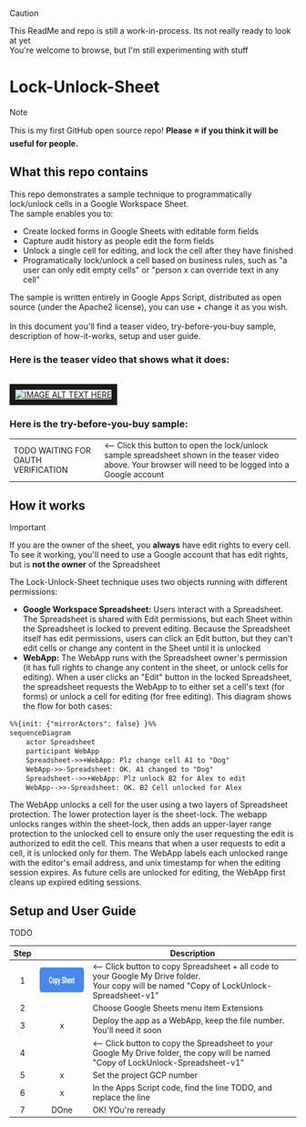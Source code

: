 

> [!CAUTION]
> This ReadMe and repo is still a work-in-process. Its not really ready to look at yet
> <BR>
> You're welcome to browse, but I'm still experimenting with stuff


Lock-Unlock-Sheet
=================

> [!NOTE]
> This is my first GitHub open source repo! **Please :star: if you think it will be useful for people.**
> <BR>

What this repo contains
---
This repo demonstrates a sample technique to programmatically lock/unlock cells in a Google Workspace Sheet.
<BR>
The sample enables you to:
- Create locked forms in Google Sheets with editable form fields
- Capture audit history as people edit the form fields
- Unlock a single cell for editing, and lock the cell after they have finished
- Programatically lock/unlock a cell based on business rules, such as "a user can only edit empty cells" or "person x can override text in any cell" 

The sample is written entirely in Google Apps Script, distributed as open source (under the Apache2 license), you can use + change it as you wish. 
<BR>
<BR>
In this document you'll find a teaser video, try-before-you-buy sample, description of how-it-works, setup and user guide. 

### Here is the teaser video that shows what it does:
<BR>
<a href="http://www.youtube.com/watch?feature=player_embedded&v=YOUTUBE_VIDEO_ID_HERE
" target="_blank"><img src="http://img.youtube.com/vi/YOUTUBE_VIDEO_ID_HERE/0.jpg" 
alt="IMAGE ALT TEXT HERE" width="240" height="180" border="10" /></a>

### Here is the try-before-you-buy sample:
<table>
  <tr>
    <td>TODO WAITING FOR OAUTH VERIFICATION</td>
    <td><-- Click this button to open the lock/unlock sample spreadsheet shown in the teaser video above. Your browser will need to be logged into a Google account</td>
  </tr>
</table>

How it works
---
> [!IMPORTANT]
> If you are the owner of the sheet, you **always** have edit rights to every cell.
> <BR> To see it working, you'll need to use a Google account that has edit rights, but is **not the owner** of the Spreadsheet
> 
The Lock-Unlock-Sheet technique uses two objects running with different permissions:
* **Google Workspace Spreadsheet:** Users interact with a Spreadsheet. The Spreadsheet is shared with Edit permissions, but each Sheet within the Spreadsheet is locked to prevent editing. Because the Spreadsheet itself has edit permissions, users can click an Edit button, but they can't edit cells or change any content in the Sheet until it is unlocked
* **WebApp:** The WebApp runs with the Spreadsheet owner's permission (it has full rights to change any content in the sheet, or unlock cells for editing). When a user clicks an "Edit" button in the locked Spreadsheet, the spreadsheet requests the WebApp to to either set a cell's text (for forms) or unlock a cell for editing (for free editing). This diagram shows the flow for both cases:

```mermaid
%%{init: {"mirrorActors": false} }%%
sequenceDiagram
    actor Spreadsheet
    participant WebApp
    Spreadsheet->>+WebApp: Plz change cell A1 to "Dog"
    WebApp->>-Spreadsheet: OK. A1 changed to "Dog"
    Spreadsheet-->>+WebApp: Plz unlock B2 for Alex to edit
    WebApp-->>-Spreadsheet: OK. B2 Cell unlocked for Alex
```

The WebApp unlocks a cell for the user using a two layers of Spreadsheet protection. The lower protection layer is the sheet-lock. The webapp unlocks ranges within the sheet-lock, then adds an upper-layer range protection to the unlocked cell to ensure only the user requesting the edit is authorized to edit the cell. This means that when a user requests to edit a cell, it is unlocked only for them. The WebApp labels each unlocked range with the editor's email address, and unix timestamp for when the editing session expires. As future cells are unlocked for editing, the WebApp first cleans up expired editing sessions. 

Setup and User Guide
---

TODO

| Step |  | Description |
|:--:|:--:|---|
|  1 | [<img src="res/copy-sheet-button.png" alt="copy sheet" width="170" height="50">](https://www.github.com/)| <-- Click button to copy Spreadsheet + all code to your Google My Drive folder.<br>Your copy will be named "Copy of LockUnlock-Spreadsheet-v1" |
|  2 |                                                  | Choose Google Sheets menu item Extensions | Apps ScriptOpen Apps Script Editor. Set the projects GCP number                     |
|  3 | x                                                | Deploy the app as a WebApp, keep the file number. You'll need it soon|
|  4 |                                                  | <-- Click button to copy the Spreadsheet to your Google My Drive folder, the copy will be named "Copy of LockUnlock-Spreadsheet-v1"|
|  5 | x                                                | Set the project GCP number|
|  6 | x                                                | In the Apps Script code, find the line TODO, and replace the line
|  7 | DOne                                             | OK! YOu're reready
